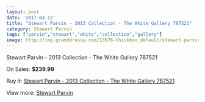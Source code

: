 ```yaml
---
layout: post
date: '2017-03-12'
title: "Stewart Parvin - 2013 Collection - The White Gallery 787521"
category: Stewart Parvin
tags: ["parvin","stewart","white","collection","gallery"]
image: http://img.granddressy.com/13676-thickbox_default/stewart-parvin-2013-collection-the-white-gallery-787521.jpg
---
```

Stewart Parvin - 2013 Collection - The White Gallery 787521

On Sales: **$239.99**
<a href="https://www.granddressy.com/en/stewart-parvin/12744-stewart-parvin-2013-collection-the-white-gallery-787521.html"><amp-img layout="responsive" width="600" height="600" src="//img.granddressy.com/13676-thickbox_default/stewart-parvin-2013-collection-the-white-gallery-787521.jpg" alt="Stewart Parvin - 2013 Collection - The White Gallery 787521 0" /></a>

Buy it: [Stewart Parvin - 2013 Collection - The White Gallery 787521](https://www.granddressy.com/en/stewart-parvin/12744-stewart-parvin-2013-collection-the-white-gallery-787521.html "Stewart Parvin - 2013 Collection - The White Gallery 787521")

View more: [Stewart Parvin](https://www.granddressy.com/en/110-stewart-parvin "Stewart Parvin")